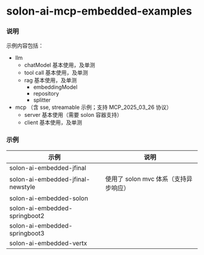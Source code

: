# solon-ai-mcp-embedded-examples


### 说明

示例内容包括：

* llm
  * chatModel 基本使用，及单测
  * tool call 基本使用，及单测
  * rag 基本使用，及单测
    * embeddingModel
    * repository
    * splitter
* mcp （含 sse, streamable 示例；支持 MCP_2025_03_26 协议）
  * server 基本使用（需要 solon 容器支持）
  * client 基本使用，及单测

### 示例

| 示例                                     | 说明                       |
|----------------------------------------|--------------------------|
| solon-ai-embedded-jfinal               |                          |
| solon-ai-embedded-jfinal-newstyle      | 使用了 solon mvc 体系（支持异步响应） |
| solon-ai-embedded-solon                |                          |
| solon-ai-embedded-springboot2          |                          |
| solon-ai-embedded-springboot3          |                          |
| solon-ai-embedded-vertx                |                          |
